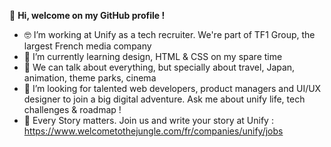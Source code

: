 👋 **Hi, welcome on my GitHub profile !**


- 🤓 I’m working at Unify as a tech recruiter. We're part of TF1 Group, the largest French media company
- 🌱 I’m currently learning design, HTML & CSS on my spare time
- 🎢 We can talk about everything, but specially about travel, Japan, animation, theme parks, cinema
- 💞️ I’m looking for talented web developers, product managers and UI/UX designer to join a big digital adventure. Ask me about unify life, tech challenges & roadmap !
- 🚀 Every Story matters. Join us and write your story at Unify : https://www.welcometothejungle.com/fr/companies/unify/jobs

<!---
Wanda-Unify/Wanda-Unify is a ✨ special ✨ repository because its `README.md` (this file) appears on your GitHub profile.
You can click the Preview link to take a look at your changes.
--->
